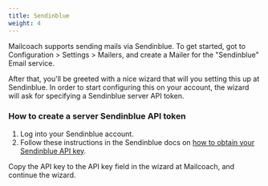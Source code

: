 ```yaml
---
title: Sendinblue
weight: 4
---
```


Mailcoach supports sending mails via Sendinblue. To get started, got to Configuration > Settings > Mailers, and create a Mailer for the "Sendinblue" Email service.

After that, you'll be greeted with a nice wizard that will you setting this up at Sendinblue. In order to start configuring this on your account, the wizard will ask for specifying a Sendinblue server API token.

### How to create a server Sendinblue API token

1. Log into your Sendinblue account.
2. Follow these instructions in the Sendinblue docs on [how to obtain your Sendinblue API key](https://developers.sendinblue.com/docs).

Copy the API key to the API key field in the wizard at Mailcoach, and continue the wizard.
